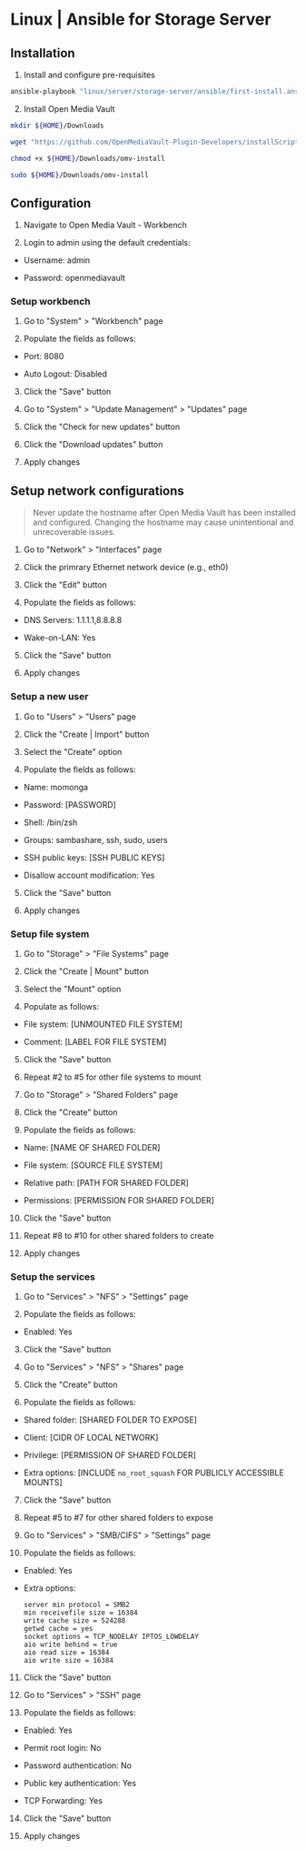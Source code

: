 # Linux | Ansible for Storage Server

## Installation

1. Install and configure pre-requisites

```sh
ansible-playbook "linux/server/storage-server/ansible/first-install.ansible.yml" --extra-vars "ansible_user=$(whoami)"
```

2. Install Open Media Vault

```sh
mkdir ${HOME}/Downloads

wget "https://github.com/OpenMediaVault-Plugin-Developers/installScript/raw/master/install" -O "${HOME}/Downloads/omv-install"

chmod +x ${HOME}/Downloads/omv-install

sudo ${HOME}/Downloads/omv-install
```

## Configuration

1. Navigate to Open Media Vault - Workbench

2. Login to admin using the default credentials:

  * Username: admin

  * Password: openmediavault

### Setup workbench

1. Go to "System" > "Workbench" page

2. Populate the fields as follows:

  * Port: 8080

  * Auto Logout: Disabled

3. Click the "Save" button

4. Go to "System" > "Update Management" > "Updates" page

5. Click the "Check for new updates" button

6. Click the "Download updates" button

7. Apply changes

## Setup network configurations

> Never update the hostname after Open Media Vault has been installed and configured. Changing the hostname may cause unintentional and unrecoverable issues.

1. Go to "Network" > "Interfaces" page

2. Click the primrary Ethernet network device (e.g., eth0)

3. Click the "Edit" button

4. Populate the fields as follows:

  * DNS Servers: 1.1.1.1,8.8.8.8

  * Wake-on-LAN: Yes

5. Click the "Save" button

6. Apply changes

### Setup a new user

1. Go to "Users" > "Users" page

2. Click the "Create | Import" button

3. Select the "Create" option

4. Populate the fields as follows:

  * Name: momonga

  * Password: [PASSWORD]

  * Shell: /bin/zsh

  * Groups: sambashare, ssh, sudo, users

  * SSH public keys: [SSH PUBLIC KEYS]

  * Disallow account modification: Yes

5. Click the "Save" button

6. Apply changes

### Setup file system

1. Go to "Storage" > "File Systems" page

2. Click the "Create | Mount" button

3. Select the "Mount" option

4. Populate as follows:

  * File system: [UNMOUNTED FILE SYSTEM]

  * Comment: [LABEL FOR FILE SYSTEM]

5. Click the "Save" button

6. Repeat #2 to #5 for other file systems to mount

7. Go to "Storage" > "Shared Folders" page

8. Click the "Create" button

9. Populate the fields as follows:

  * Name: [NAME OF SHARED FOLDER]

  * File system: [SOURCE FILE SYSTEM]

  * Relative path: [PATH FOR SHARED FOLDER]

  * Permissions: [PERMISSION FOR SHARED FOLDER]

10. Click the "Save" button

11. Repeat #8 to #10 for other shared folders to create

12. Apply changes

### Setup the services

1. Go to "Services" > "NFS" > "Settings" page

2. Populate the fields as follows:

  * Enabled: Yes

3. Click the "Save" button

4. Go to "Services" > "NFS" > "Shares" page

5. Click the "Create" button

6. Populate the fields as follows:

  * Shared folder: [SHARED FOLDER TO EXPOSE]

  * Client: [CIDR OF LOCAL NETWORK]

  * Privilege: [PERMISSION OF SHARED FOLDER]

  * Extra options: [INCLUDE `no_root_squash` FOR PUBLICLY ACCESSIBLE MOUNTS]

7. Click the "Save" button

8. Repeat #5 to #7 for other shared folders to expose

9. Go to "Services" > "SMB/CIFS" > "Settings" page

10. Populate the fields as follows:

  * Enabled: Yes

  * Extra options:

    ```
    server min protocol = SMB2
    min receivefile size = 16384
    write cache size = 524288
    getwd cache = yes
    socket options = TCP_NODELAY IPTOS_LOWDELAY
    aio write behind = true
    aio read size = 16384
    aio write size = 16384
    ```

11. Click the "Save" button

12. Go to "Services" > "SSH" page

13. Populate the fields as follows:

  * Enabled: Yes

  * Permit root login: No

  * Password authentication: No

  * Public key authentication: Yes

  * TCP Forwarding: Yes

14. Click the "Save" button

15. Apply changes
